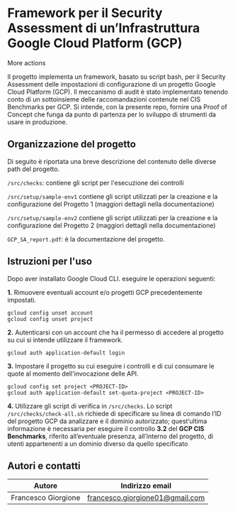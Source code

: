 # Framework per il Security Assessment di un’Infrastruttura Google Cloud Platform (GCP)
More actions



Il progetto implementa un framework, basato su script bash, per il Security Assessment delle impostazioni di configurazione di un progetto Google Cloud Platform
(GCP). Il meccanismo di audit è stato implementato tenendo conto di un sottoinsieme delle
raccomandazioni contenute nel CIS Benchmarks per GCP. Si intende, con la presente repo, fornire una Proof of Concept
che funga da punto di partenza per lo sviluppo di strumenti da usare in produzione.



## Organizzazione del progetto

Di seguito è riportata una breve descrizione del contenuto delle diverse path del progetto.





`/src/checks`: contiene gli script per l'esecuzione dei controlli

`/src/setup/sample-env1` contiene gli script utilizzati per la creazione e la configurazione
del Progetto 1 (maggiori dettagli nella documentazione)

`/src/setup/sample-env2` contiene gli script utilizzati per la creazione e la configurazione
del Progetto 2 (maggiori dettagli nella documentazione)

`GCP_SA_report.pdf`: è la documentazione del progetto.





## Istruzioni per l'uso

Dopo aver installato Google Cloud CLI. eseguire le operazioni seguenti:


**1.** Rimuovere eventuali account e/o progetti GCP precedentemente impostati.
```
gcloud config unset account
gcloud config unset project
```

**2.** Autenticarsi con un account che ha il permesso di accedere al progetto su cui si intende
utilizzare il framework.

`gcloud auth application-default login`


**3.** Impostare il progetto su cui eseguire i controlli e di cui consumare le quote
al momento dell'invocazione delle API.

```
gcloud config set project <PROJECT-ID>
gcloud auth application-default set-quota-project <PROJECT-ID>
```


**4.** Utilizzare gli script di verifica in `/src/checks`. Lo script `/src/checks/check-all.sh`
richiede di specificare su linea di comando
l’ID del progetto GCP da analizzare e il dominio autorizzato; quest’ultima informazione è
necessaria per eseguire il controllo **3.2** del **GCP CIS Benchmarks**, riferito all’eventuale presenza, all’interno del progetto,
di utenti appartenenti a un dominio diverso da quello specificato


## Autori e contatti

| Autore              | Indirizzo email                 |
|---------------------|---------------------------------|
| Francesco Giorgione | francesco.giorgione01@gmail.com |